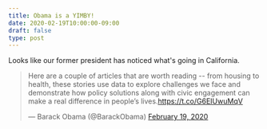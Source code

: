 ```yaml
---
title: Obama is a YIMBY!
date: 2020-02-19T10:00:00-09:00
draft: false
type: post
---
```


Looks like our former president has noticed what's going in California.

<blockquote class="twitter-tweet"><p lang="en" dir="ltr">Here are a couple of articles that are worth reading -- from housing to health, these stories use data to explore challenges we face and demonstrate how policy solutions along with civic engagement can make a real difference in people’s lives.<a href="https://t.co/G6EIUwuMqV">https://t.co/G6EIUwuMqV</a></p>&mdash; Barack Obama (@BarackObama) <a href="https://twitter.com/BarackObama/status/1229931441624145920?ref_src=twsrc%5Etfw">February 19, 2020</a></blockquote> <script async src="https://platform.twitter.com/widgets.js" charset="utf-8"></script>

